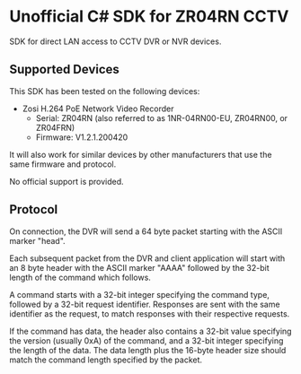 # Unofficial C# SDK for ZR04RN CCTV

SDK for direct LAN access to CCTV DVR or NVR devices.

## Supported Devices

This SDK has been tested on the following devices:
* Zosi H.264 PoE Network Video Recorder
  * Serial: ZR04RN (also referred to as 1NR-04RN00-EU, ZR04RN00, or ZR04FRN)
  * Firmware: V1.2.1.200420

It will also work for similar devices by other manufacturers that use the same firmware and protocol.

No official support is provided.

## Protocol

On connection, the DVR will send a 64 byte packet starting with the ASCII marker "head".

Each subsequent packet from the DVR and client application will start with an 8 byte header with the ASCII marker "AAAA" followed by the 32-bit length of the command which follows.

A command starts with a 32-bit integer specifying the command type, followed by a 32-bit request identifier. Responses are sent with the same identifier as the request, to match responses with their respective requests.

If the command has data, the header also contains a 32-bit value specifying the version (usually 0xA) of the command, and a 32-bit integer specifying the length of the data. The data length plus the 16-byte header size should match the command length specified by the packet.
